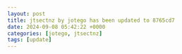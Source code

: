 ```yaml
---
layout: post
title: jtsectnz by jotego has been updated to 8765cd7
date: 2024-09-08 05:42:22 +0000
categories: [jotego, jtsectnz]
tags: [update]
---
```


